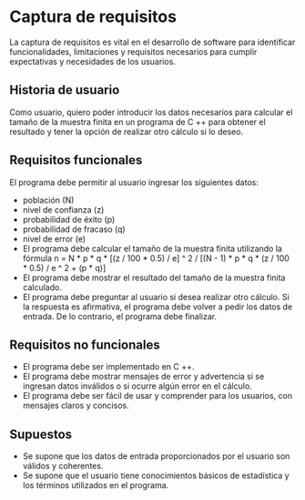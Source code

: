 # Captura de requisitos
La captura de requisitos es vital en el desarrollo de software para identificar funcionalidades, limitaciones y requisitos necesarios para cumplir expectativas y necesidades de los usuarios.

## Historia de usuario
Como usuario, quiero poder introducir los datos necesarios para calcular el tamaño de la muestra finita en un programa de C ++ para obtener el resultado y tener la opción de realizar otro cálculo si lo deseo.

## Requisitos funcionales
El programa debe permitir al usuario ingresar los siguientes datos:
* población (N)
* nivel de confianza (z)
* probabilidad de éxito (p)
* probabilidad de fracaso (q)
* nivel de error (e)
* El programa debe calcular el tamaño de la muestra finita utilizando la fórmula
n = N * p * q * [(z / 100 * 0.5) / e] ^ 2 / [(N - 1) * p * q * (z / 100 * 0.5) / e ^ 2 + (p * q)]
* El programa debe mostrar el resultado del tamaño de la muestra finita calculado.
* El programa debe preguntar al usuario si desea realizar otro cálculo. Si la respuesta es afirmativa, el programa debe volver a pedir los datos de entrada. De lo contrario, el programa debe finalizar.

## Requisitos no funcionales
* El programa debe ser implementado en C ++.
* El programa debe mostrar mensajes de error y advertencia si se ingresan datos inválidos o si ocurre algún error en el cálculo.
* El programa debe ser fácil de usar y comprender para los usuarios, con mensajes claros y concisos.
## Supuestos
* Se supone que los datos de entrada proporcionados por el usuario son válidos y coherentes.
* Se supone que el usuario tiene conocimientos básicos de estadística y los términos utilizados en el programa.